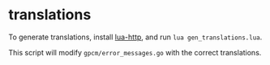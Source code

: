 # translations

To generate translations, install
[lua-http](https://github.com/daurnimator/lua-http), and run `lua
gen_translations.lua`.

This script will modify `gpcm/error_messages.go` with the correct translations.
